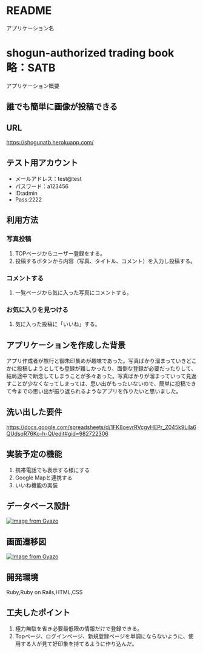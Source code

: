# README

アプリケーション名
# shogun-authorized trading book 略：SATB

アプリケーション概要  
## 誰でも簡単に画像が投稿できる  

URL  
---
https://shogunatb.herokuapp.com/

テスト用アカウント  
---
- メールアドレス：test@test  
- パスワード：a123456  
- ID:admin  
- Pass:2222  

利用方法  
---  
### 写真投稿  
1. TOPページからユーザー登録をする。  
1. 投稿するボタンから内容（写真、タイトル、コメント）を入力し投稿する。  

### コメントする  
1. 一覧ページから気に入った写真にコメントする。  

### お気に入りを見つける
1. 気に入った投稿に「いいね」する。

アプリケーションを作成した背景  
---
アプリ作成者が旅行と御朱印集めが趣味であった。写真ばかり溜まっていきどこかに投稿しようとしても登録が難しかったり、面倒な登録が必要だったりして、結局途中で断念してしまうことが多々あった。写真ばかりが溜まっていって見返すことが少なくなってしまっては、思い出がもったいないので、簡単に投稿できて今までの思い出が振り返られるようなアプリを作りたいと思いました。

洗い出した要件  
---
https://docs.google.com/spreadsheets/d/1FK8oeyrRVcgyHEPr_Z045k9Lila6QUdsoR76Ko-h-QI/edit#gid=982722306  

実装予定の機能  
---
 1. 携帯電話でも表示する様にする  
 1. Google Mapと連携する  
 1. いいね機能の実装

データベース設計  
---
[![Image from Gyazo](https://i.gyazo.com/789277290486a8b8e36c465871e3f8d7.png)](https://gyazo.com/789277290486a8b8e36c465871e3f8d7)

画面遷移図  
---
[![Image from Gyazo](https://i.gyazo.com/b87c0c99de11bfe18721467ead3f2c92.png)](https://gyazo.com/b87c0c99de11bfe18721467ead3f2c92)

開発環境  
---
Ruby,Ruby on Rails,HTML,CSS

工夫したポイント  
---
1. 極力無駄を省き必要最低限の情報だけで登録できる。  
1. Topページ、ログインページ、新規登録ページを単調にならないように、使用する人が見て好印象を持てるように作り込んだ。  